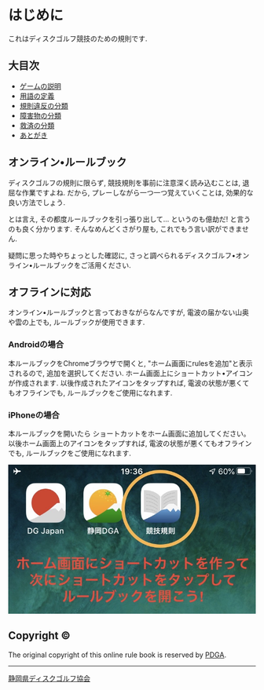 # はじめに

これはディスクゴルフ競技のための規則です.

## 大目次

* [ゲームの説明](800)
* [用語の定義](appendixe)
* [規則違反の分類](penalties)
* [障害物の分類](obstacles)
* [救済の分類](reliefs)
* [あとがき](postface)

## オンライン•ルールブック

ディスクゴルフの規則に限らず,
競技規則を事前に注意深く読み込むことは,
退屈な作業ですよね.
だから,
プレーしながら一つ一つ覚えていくことは,
効果的な良い方法でしょう.

とは言え,
その都度ルールブックを引っ張り出して...
というのも億劫だ!
と言うのも良く分かります.
そんなめんどくさがり屋も,
これでもう言い訳ができません.

疑問に思った時やちょっとした確認に,
さっと調べられるディスクゴルフ•オンライン•ルールブックをご活用ください.

## オフラインに対応

オンライン•ルールブックと言っておきながらなんですが,
電波の届かない山奥や雲の上でも,
ルールブックが使用できます.

### Androidの場合

本ルールブックをChromeブラウザで開くと,
"ホーム画面にrulesを追加"と表示されるので,
追加を選択してください.
ホーム画面上にショートカット•アイコンが作成されます.
以後作成されたアイコンをタップすれば,
電波の状態が悪くてもオフラインでも,
ルールブックをご使用になれます.

### iPhoneの場合

本ルールブックを開いたら
ショートカットをホーム画面に追加してください。
以後ホーム画面上のアイコンをタップすれば,
電波の状態が悪くてもオフラインでも,
ルールブックをご使用になれます.

![ホーム画面のショートカット](assets/img/shortcut.jpg)

## Copyright ©

The original copyright of this online rule book is reserved by [PDGA](https://www.pdga.com).

---

[静岡県ディスクゴルフ協会](https://jpdga-shizuoka.github.io/home)
